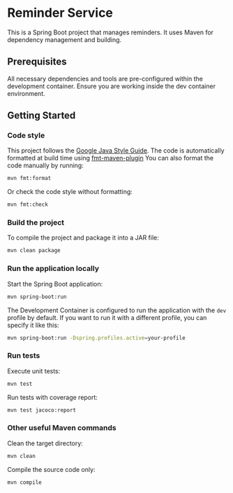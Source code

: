 # Reminder Service

This is a Spring Boot project that manages reminders. It uses Maven for dependency management and building.

## Prerequisites

All necessary dependencies and tools are pre-configured within the development container. Ensure you are working inside the dev container environment.

## Getting Started

### Code style

This project follows the [Google Java Style Guide](https://google.github.io/styleguide/javaguide.html). The code is automatically formatted at build time using [fmt-maven-plugin](https://github.com/spotify/fmt-maven-plugin) You can also format the code manually by running:

```bash
mvn fmt:format
```

Or check the code style without formatting:

```bash
mvn fmt:check
```

### Build the project

To compile the project and package it into a JAR file:

```bash
mvn clean package
```

### Run the application locally

Start the Spring Boot application:

```bash
mvn spring-boot:run
```

The Development Container is configured to run the application with the `dev` profile by default. If you want to run it with a different profile, you can specify it like this:

```bash
mvn spring-boot:run -Dspring.profiles.active=your-profile
```

### Run tests

Execute unit tests:

```bash
mvn test
```

Run tests with coverage report:

```bash
mvn test jacoco:report
```

### Other useful Maven commands

Clean the target directory:

```bash
mvn clean
```

Compile the source code only:

```bash
mvn compile
```
